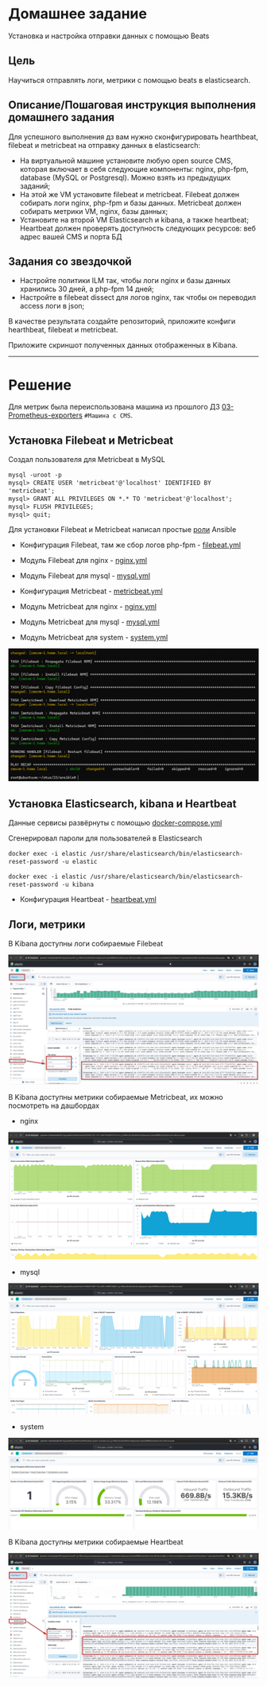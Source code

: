 # Домашнее задание

Установка и настройка отправки данных с помощью Beats

## Цель

Научиться отправлять логи, метрики с помощью beats в elasticsearch.

## Описание/Пошаговая инструкция выполнения домашнего задания

Для успешного выполнения дз вам нужно сконфигурировать hearthbeat, filebeat и metricbeat на отправку данных в 
elasticsearch:

- На виртуальной машине установите любую open source CMS, которая включает в себя следующие компоненты: nginx, php-fpm, 
database (MySQL or Postgresql). Можно взять из предыдущих заданий;
- На этой же VM установите filebeat и metricbeat. Filebeat должен собирать логи nginx, php-fpm и базы данных. 
Metricbeat должен собирать метрики VM, nginx, базы данных;
- Установите на второй VM Elasticsearch и kibana, а также heartbeat;
Heartbeat должен проверять доступность следующих ресурсов: веб адрес вашей CMS и порта БД

## Задания со звездочкой

- Настройте политики ILM так, чтобы логи nginx и базы данных хранились 30 дней, а php-fpm 14 дней;
- Настройте в filebeat dissect для логов nginx, так чтобы он переводил access логи в json;

В качестве результата создайте репозиторий, приложите конфиги hearthbeat, filebeat и metricbeat.

Приложите скриншот полученных данных отображенных в Kibana.

---

# Решение

Для метрик была переиспользована машина из прошлого ДЗ [03-Prometheus-exporters](../03-Prometheus-exporters/README.md)
`#Машина с CMS`.

## Установка Filebeat и Metricbeat

Создал пользователя для Metricbeat в MySQL

```shell
mysql -uroot -p
mysql> CREATE USER 'metricbeat'@'localhost' IDENTIFIED BY 'metricbeat';
mysql> GRANT ALL PRIVILEGES ON *.* TO 'metricbeat'@'localhost';
mysql> FLUSH PRIVILEGES;
mysql> quit;
```

Для установки Filebeat и Metricbeat написал простые [роли](ansible/roles) Ansible

- Конфигурация Filebeat, там же сбор логов php-fpm - [filebeat.yml](ansible/roles/filebeat/files/etc/filebeat/filebeat.yml)
- Модуль Filebeat для nginx - [nginx.yml](ansible/roles/filebeat/files/etc/filebeat/modules.d/nginx.yml)
- Модуль Filebeat для mysql - [mysql.yml](ansible/roles/filebeat/files/etc/filebeat/modules.d/mysql.yml)


- Конфигурация Metricbeat - [metricbeat.yml](ansible/roles/metricbeat/files/etc/metricbeat/metricbeat.yml)
- Модуль Metricbeat для nginx - [nginx.yml](ansible/roles/metricbeat/files/etc/metricbeat/modules.d/nginx.yml)
- Модуль Metricbeat для mysql - [mysql.yml](ansible/roles/metricbeat/files/etc/metricbeat/modules.d/mysql.yml)
- Модуль Metricbeat для system - [system.yml](ansible/roles/metricbeat/files/etc/metricbeat/modules.d/system.yml)

![img.png](img/img.png)

## Установка Elasticsearch, kibana и Heartbeat

Данные сервисы развёрнуты с помощью [docker-compose.yml](docker/docker-compose.yml)

Сгенерировал пароли для пользователей в Elasticsearch

```shell
docker exec -i elastic /usr/share/elasticsearch/bin/elasticsearch-reset-password -u elastic
```

```shell
docker exec -i elastic /usr/share/elasticsearch/bin/elasticsearch-reset-password -u kibana
```

- Конфигурация Heartbeat - [heartbeat.yml](docker/heartbeat/heartbeat.yml)

## Логи, метрики

В Kibana доступны логи собираемые Filebeat

![img_1.png](img/img_1.png)

В Kibana доступны метрики собираемые Metricbeat, их можно посмотреть на дашбордах

- nginx

![img_2.png](img/img_2.png)

- mysql

![img_3.png](img/img_3.png)

- system

![img_4.png](img/img_4.png)

В Kibana доступны метрики собираемые Heartbeat

![img_5.png](img/img_5.png)